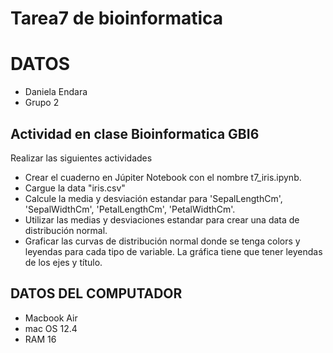 # Tarea7 de bioinformatica 

# DATOS  
+ Daniela Endara
+ Grupo 2

## Actividad en clase Bioinformatica GBI6
Realizar las siguientes actividades 
+ Crear el cuaderno en Júpiter Notebook con el nombre t7_iris.ipynb. 
+ Cargue la data "iris.csv"
+ Calcule la media y desviación estandar para 'SepalLengthCm', 'SepalWidthCm', 'PetalLengthCm', 'PetalWidthCm'. 
+ Utilizar las medias y desviaciones estandar para crear una data de distribución normal.
+ Graficar las curvas de distribución normal donde se tenga colors y leyendas para cada tipo de variable.  La gráfica tiene que tener leyendas de los ejes y título. 

## DATOS DEL COMPUTADOR 
+ Macbook Air  
+ mac OS 12.4
+ RAM 16 
